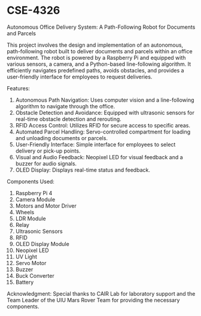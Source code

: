 # CSE-4326
Autonomous Office Delivery System: A Path-Following Robot for Documents and Parcels

This project involves the design and implementation of an autonomous, path-following robot built to deliver documents and parcels within an office environment. The robot is powered by a Raspberry Pi and equipped with various sensors, a camera, and a Python-based line-following algorithm. It efficiently navigates predefined paths, avoids obstacles, and provides a user-friendly interface for employees to request deliveries.

Features:
1. Autonomous Path Navigation: Uses computer vision and a line-following algorithm to navigate through the office.
2. Obstacle Detection and Avoidance: Equipped with ultrasonic sensors for real-time obstacle detection and rerouting.
3. RFID Access Control: Utilizes RFID for secure access to specific areas.
4. Automated Parcel Handling: Servo-controlled compartment for loading and unloading documents or parcels.
5. User-Friendly Interface: Simple interface for employees to select delivery or pick-up points.
6. Visual and Audio Feedback: Neopixel LED for visual feedback and a buzzer for audio signals.
7. OLED Display: Displays real-time status and feedback.
     
Components Used:
1. Raspberry Pi 4
2. Camera Module
3. Motors and Motor Driver
4. Wheels
5. LDR Module
6. Relay
7. Ultrasonic Sensors
8. RFID
9. OLED Display Module
10. Neopixel LED
11. UV Light
12. Servo Motor
13. Buzzer
14. Buck Converter
15. Battery

Acknowledgment:
Special thanks to CAIR Lab for laboratory support and the Team Leader of the UIU Mars Rover Team for providing the necessary components.
